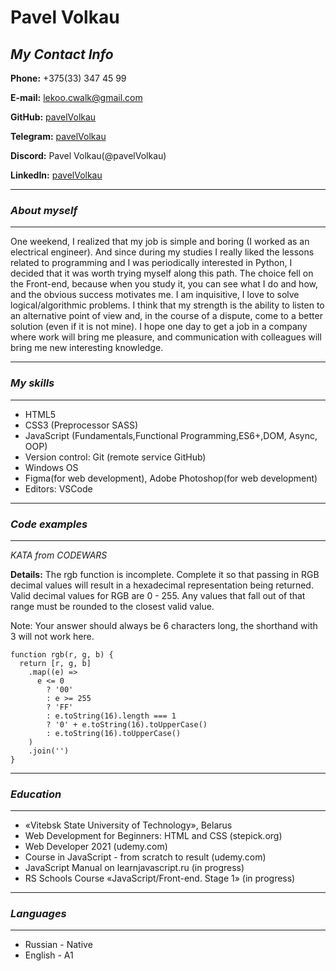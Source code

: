 # **Pavel Volkau**

## **_My Contact Info_**

**Phone:** +375(33) 347 45 99

**E-mail:** lekoo.cwalk@gmail.com

**GitHub:** [pavelVolkau](https://github.com/pavelVolkau)

**Telegram:** [pavelVolkau](http://t.me/pavelVolkau)

**Discord:** Pavel Volkau(@pavelVolkau)

**LinkedIn:** [pavelVolkau](https://www.linkedin.com/in/pavelVolkau/)

---

### **_About myself_**

---

One weekend, I realized that my job is simple and boring (I worked as an electrical engineer). And since during my studies I really liked the lessons related to programming and I was periodically interested in Python, I decided that it was worth trying myself along this path.
The choice fell on the Front-end, because when you study it, you can see what I do and how, and the obvious success motivates me.
I am inquisitive, I love to solve logical/algorithmic problems. I think that my strength is the ability to listen to an alternative point of view and, in the course of a dispute, come to a better solution (even if it is not mine).
I hope one day to get a job in a company where work will bring me pleasure, and communication with colleagues will bring me new interesting knowledge.

---

### **_My skills_**

---

- HTML5
- CSS3 (Preprocessor SASS)
- JavaScript (Fundamentals,Functional Programming,ES6+,DOM, Async, OOP)
- Version control: Git (remote service GitHub)
- Windows OS
- Figma(for web development), Adobe Photoshop(for web development)
- Editors: VSCode

---

### **_Code examples_**

---

_KATA from CODEWARS_

**Details:** The rgb function is incomplete. Complete it so that passing in RGB decimal values will result in a hexadecimal representation being returned. Valid decimal values for RGB are 0 - 255. Any values that fall out of that range must be rounded to the closest valid value.

Note: Your answer should always be 6 characters long, the shorthand with 3 will not work here.

```
function rgb(r, g, b) {
  return [r, g, b]
    .map((e) =>
      e <= 0
        ? '00'
        : e >= 255
        ? 'FF'
        : e.toString(16).length === 1
        ? '0' + e.toString(16).toUpperCase()
        : e.toString(16).toUpperCase()
    )
    .join('')
}
```

---

### **_Education_**

---

- «Vitebsk State University of Technology», Belarus
- Web Development for Beginners: HTML and CSS (stepick.org)
- Web Developer 2021 (udemy.com)
- Course in JavaScript - from scratch to result (udemy.com)
- JavaScript Manual on learnjavascript.ru (in progress)
- RS Schools Course «JavaScript/Front-end. Stage 1» (in progress)

---

### **_Languages_**

---

- Russian - Native
- English - A1
